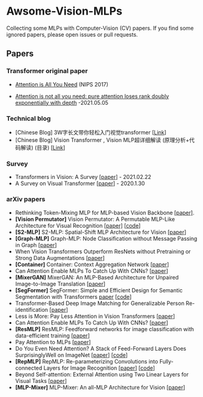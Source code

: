 # Awsome-Vision-MLPs
Collecting some MLPs with Computer-Vision (CV) papers.  If you find some ignored papers, please open issues or pull requests.


## Papers

### Transformer original paper

- [Attention is All You Need](https://arxiv.org/abs/1706.03762) (NIPS 2017)

- [Attention is not all you need: pure attention loses rank doubly exponentially with depth](https://arxiv.org/abs/2103.03404) -2021.05.05

### Technical blog

- [Chinese Blog] 3W字长文带你轻松入门视觉transformer [[Link](https://zhuanlan.zhihu.com/p/308301901)]
- [Chinese Blog] Vision Transformer , Vision MLP超详细解读 (原理分析+代码解读) (目录) [[Link](https://zhuanlan.zhihu.com/p/348593638)]

### Survey
  - Transformers in Vision: A Survey [[paper](https://arxiv.org/abs/2101.01169)]   - 2021.02.22
  - A Survey on Visual Transformer [[paper](https://arxiv.org/abs/2012.12556)]   - 2020.1.30

### arXiv papers
- Rethinking Token-Mixing MLP for MLP-based Vision Backbone [[paper]](https://arxiv.org/abs/2106.14882).
- **[Vision Permutator]** Vision Permutator: A Permutable MLP-Like Architecture for Visual Recognition [[paper]](https://arxiv.org/abs/2106.12368) [[code](https://github.com/Andrew-Qibin/VisionPermutator)]
- **[S2-MLP]** S2-MLP: Spatial-Shift MLP Architecture for Vision [[paper](https://arxiv.org/abs/2106.07477)] 
- **[Graph-MLP]** Graph-MLP: Node Classification without Message Passing in Graph [[paper](https://arxiv.org/abs/2106.04051)] 
- When Vision Transformers Outperform ResNets without Pretraining or Strong Data Augmentations [[paper](https://arxiv.org/abs/2106.01548)] 
- **[Container]** Container: Context Aggregation Network [[paper](https://arxiv.org/abs/2106.01401)] 
- Can Attention Enable MLPs To Catch Up With CNNs? [[paper](https://arxiv.org/abs/2105.15078)] 
- **[MixerGAN]** MixerGAN: An MLP-Based Architecture for Unpaired Image-to-Image Translation [[paper](https://arxiv.org/abs/2105.14110)] 
- **[SegFormer]** SegFormer: Simple and Efficient Design for Semantic Segmentation with Transformers [paper](https://arxiv.org/abs/2105.15203) [[code](https://github.com/NVlabs/SegFormer)]
- Transformer-Based Deep Image Matching for Generalizable Person Re-identification [[paper](https://arxiv.org/abs/2105.14432)]
- Less is More: Pay Less Attention in Vision Transformers [[paper](https://arxiv.org/abs/2105.14217)] 
- Can Attention Enable MLPs To Catch Up With CNNs? [[paper](https://arxiv.org/abs/2105.15078)]
- **[ResMLP]** ResMLP: Feedforward networks for image classification with data-efficient training [[paper](https://arxiv.org/abs/2105.03404)] 
- Pay Attention to MLPs [[paper](https://arxiv.org/abs/2105.08050)]
- Do You Even Need Attention? A Stack of Feed-Forward Layers Does SurprisinglyWell on ImageNet [[paper](https://arxiv.org/abs/2105.02723#:~:text=A%20Stack%20of%20Feed%2DForward%20Layers%20Does%20Surprisingly%20Well%20on%20ImageNet,-Luke%20Melas%2DKyriazi&text=The%20strong%20performance%20of%20vision,their%20multi%2Dhead%20attention%20layers.)]  [[code](https://github.com/lukemelas/do-you-even-need-attention?utm_source=catalyzex.com)] 
- **[RepMLP]** RepMLP: Re-parameterizing Convolutions into Fully-connected Layers for Image Recognition [[paper](https://arxiv.org/abs/2105.01883)] [[code](https://github.com/DingXiaoH/RepMLP?utm_source=catalyzex.com)]
- Beyond Self-attention: External Attention using Two Linear Layers for Visual Tasks [[paper](https://arxiv.org/abs/2105.02358)] 
- **[MLP-Mixer]** MLP-Mixer: An all-MLP Architecture for Vision [[paper](https://arxiv.org/abs/2105.01601)] 
